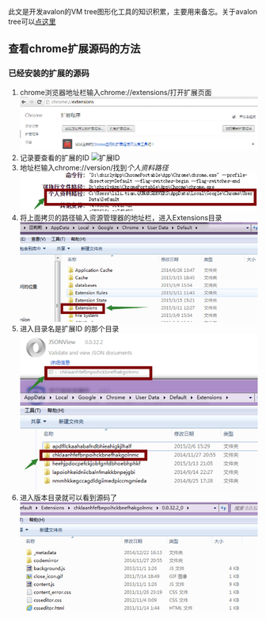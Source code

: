 此文是开发avalon的VM tree图形化工具的知识积累，主要用来备忘。关于avalon tree可以[点这里](https://github.com/shirlyLoveU/actree)

## 查看chrome扩展源码的方法

### 已经安装的扩展的源码
1. chrome浏览器地址栏输入chrome://extensions/打开扩展页面 
![chrome扩展页面](./images/extensionPage.png)
2. 记录要查看的扩展的ID
![扩展ID](./images/extensionId.pmg)
3. 地址栏输入chrome://version/找到*个人资料路径*
![个人资料路径](./images/extensionPath.png)
4. 将上面拷贝的路径输入资源管理器的地址栏，进入Extensions目录
![进入Extensions目录](./images/enterExtensionDir.png)
5. 进入目录名是扩展ID 的那个目录
![进入扩展目录](./images/findExtensionIdDir.png)
6. 进入版本目录就可以看到源码了
![源码目录](./images/extensionSource.png)
